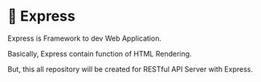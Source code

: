 # 🐌 Express

Express is Framework to dev Web Application.

Basically, Express contain function of HTML Rendering.

But, this all repository will be created for RESTful API Server with Express.
